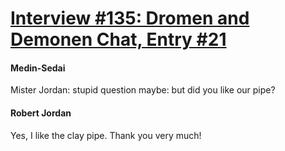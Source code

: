 # [Interview #135: Dromen and Demonen Chat, Entry #21](https://www.theoryland.com/intvmain.php?i=135#21)

#### Medin-Sedai

Mister Jordan: stupid question maybe: but did you like our pipe?

#### Robert Jordan

Yes, I like the clay pipe. Thank you very much!

